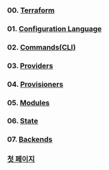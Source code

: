 ### 00. [Terraform](https://github.com/EstebanHan/testt/tree/main/DOCS/00_Terraform)  
### 01. [Configuration Language](https://github.com/EstebanHan/testt/tree/main/DOCS/01_Configuration_Language)  
### 02. [Commands(CLI)](https://github.com/EstebanHan/testt/tree/main/DOCS/02_Commands(CLI))  
### 03. [Providers](https://github.com/EstebanHan/testt/tree/main/DOCS/03_Providers)
### 04. [Provisioners](https://github.com/EstebanHan/testt/tree/main/DOCS/04_Provisioners)
### 05. [Modules](https://github.com/EstebanHan/testt/tree/main/DOCS/05_Modules)
### 06. [State](https://github.com/EstebanHan/testt/tree/main/DOCS/06_State)
### 07. [Backends](https://github.com/EstebanHan/testt/tree/main/DOCS/07_Backends)    
  
### [첫 페이지](https://github.com/EstebanHan/testt)
